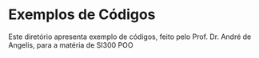 # Exemplos de Códigos 

Este diretório apresenta exemplo de códigos, feito pelo Prof. Dr. André de Angelis, para a matéria de SI300 POO
